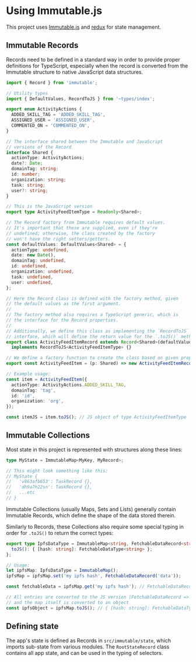 # Using Immutable.js

This project uses [Immutable.js](http://immutable-js.github.io/) and [redux](https://redux.js.org) for state management.


## Immutable Records

Records need to be defined in a standard way in order to provide proper definitions for TypeScript, especially when the record is converted from the Immutable structure to native JavaScript data structures.

```typescript
import { Record } from 'immutable';

// Utility types
import { DefaultValues, RecordToJS } from '~types/index';

export enum ActivityActions {
  ADDED_SKILL_TAG = 'ADDED_SKILL_TAG',
  ASSIGNED_USER = 'ASSIGNED_USER',
  COMMENTED_ON = 'COMMENTED_ON',
}

// The interface shared between the Immutable and JavaScript
// versions of the Record
interface Shared {
  actionType: ActivityActions;
  date?: Date;
  domainTag: string;
  id: number;
  organization: string;
  task: string;
  user?: string;
}

// This is the JavaScript version
export type ActivityFeedItemType = Readonly<Shared>;

// The Record factory from Immutable requires default values.
// It's important that these are supplied, even if they're
// undefined; otherwise, the class created by the factory
// won't have the right setters/getters.
const defaultValues: DefaultValues<Shared> = {
  actionType: undefined,
  date: new Date(),
  domainTag: undefined,
  id: undefined,
  organization: undefined,
  task: undefined,
  user: undefined,
};

// Here the Record class is defined with the factory method, given
// the default values as the first argument.
//
// The factory method also requires a TypeScript generic, which is
// the interface for the Record properties.
//
// Additionally, we define this class as implementing the `RecordToJS`
// interface, which will define the return value for the `.toJS()` method.
export class ActivityFeedItemRecord extends Record<Shared>(defaultValues)
  implements RecordToJS<ActivityFeedItemType> {}

// We define a factory function to create the class based on given props.
export const ActivityFeedItem = (p: Shared) => new ActivityFeedItemRecord(p);

// Example usage:
const item = ActivityFeedItem({
  actionType: ActivityActions.ADDED_SKILL_TAG,
  domainTag: 'tag',
  id: 'id',
  organization: 'org',
});

const itemJS = item.toJS(); // JS object of type ActivityFeedItemType
```


## Immutable Collections

Most state in this project is represented with structures along these lines:

```typescript
type MyState = ImmutableMap<MyKey, MyRecord>;

// This might look something like this:
// MyState {
//   'v863afb653': TaskRecord {},
//   'dh9a7h22sn': TaskRecord {},
//   ...etc
// }
```

Immutable Collections (usually Maps, Sets and Lists) generally contain Immutable Records, which define the shape of the data stored therein.

Similarly to Records, these Collections also require some special typing in order for `.toJS()` to return the correct types:

```typescript
export type IpfsDataType = ImmutableMap<string, FetchableDataRecord<string>> & {
  toJS(): { [hash: string]: FetchableDataType<string> };
};

// Usage:
let ipfsMap: IpfsDataType = ImmutableMap();
ipfsMap = ipfsMap.set('my ipfs hash', FetchableDataRecord('data'));

const fetchableData = ipfsMap.get('my ipfs hash'); // FetchableDataRecord<string>

// All entries are converted to the JS version (FetchableDataRecord => FetchableDataType)
// and the map itself is converted to an object
const ipfsObject = ipfsMap.toJS(); // { [hash: string]: FetchableDataType<string> }
```

## Defining state

The app's state is defined as Records in `src/immutable/state`, which imports sub-state from various modules. The `RootStateRecord` class contains all app state, and can be used in the typing of selectors.
